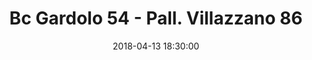---
title: Bc Gardolo 54 - Pall. Villazzano 86
date: 2018-04-13 18:30:00
squadra-a: Bc Gardolo
punteggio-a: 54
squadra-b: Pall. Villazzano
punteggio-b: 86
partite/squadra: under-16-17-18
luogo: Centro Sportivo Trento Nord
categoria: under 16
---